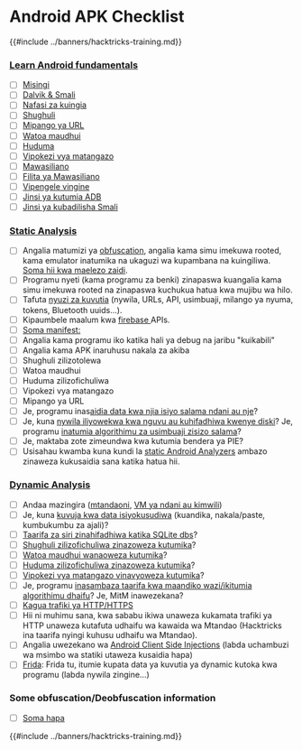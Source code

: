 # Android APK Checklist

{{#include ../banners/hacktricks-training.md}}


### [Learn Android fundamentals](android-app-pentesting/#2-android-application-fundamentals)

- [ ] [Misingi](android-app-pentesting/#fundamentals-review)
- [ ] [Dalvik & Smali](android-app-pentesting/#dalvik--smali)
- [ ] [Nafasi za kuingia](android-app-pentesting/#application-entry-points)
- [ ] [Shughuli](android-app-pentesting/#launcher-activity)
- [ ] [Mipango ya URL](android-app-pentesting/#url-schemes)
- [ ] [Watoa maudhui](android-app-pentesting/#services)
- [ ] [Huduma](android-app-pentesting/#services-1)
- [ ] [Vipokezi vya matangazo](android-app-pentesting/#broadcast-receivers)
- [ ] [Mawasiliano](android-app-pentesting/#intents)
- [ ] [Filita ya Mawasiliano](android-app-pentesting/#intent-filter)
- [ ] [Vipengele vingine](android-app-pentesting/#other-app-components)
- [ ] [Jinsi ya kutumia ADB](android-app-pentesting/#adb-android-debug-bridge)
- [ ] [Jinsi ya kubadilisha Smali](android-app-pentesting/#smali)

### [Static Analysis](android-app-pentesting/#static-analysis)

- [ ] Angalia matumizi ya [obfuscation](android-checklist.md#some-obfuscation-deobfuscation-information), angalia kama simu imekuwa rooted, kama emulator inatumika na ukaguzi wa kupambana na kuingiliwa. [Soma hii kwa maelezo zaidi](android-app-pentesting/#other-checks).
- [ ] Programu nyeti (kama programu za benki) zinapaswa kuangalia kama simu imekuwa rooted na zinapaswa kuchukua hatua kwa mujibu wa hilo.
- [ ] Tafuta [nyuzi za kuvutia](android-app-pentesting/#looking-for-interesting-info) (nywila, URLs, API, usimbuaji, milango ya nyuma, tokens, Bluetooth uuids...).
- [ ] Kipaumbele maalum kwa [firebase ](android-app-pentesting/#firebase)APIs.
- [ ] [Soma manifest:](android-app-pentesting/#basic-understanding-of-the-application-manifest-xml)
- [ ] Angalia kama programu iko katika hali ya debug na jaribu "kuikabili"
- [ ] Angalia kama APK inaruhusu nakala za akiba
- [ ] Shughuli zilizotolewa
- [ ] Watoa maudhui
- [ ] Huduma zilizofichuliwa
- [ ] Vipokezi vya matangazo
- [ ] Mipango ya URL
- [ ] Je, programu inas[aidia data kwa njia isiyo salama ndani au nje](android-app-pentesting/#insecure-data-storage)?
- [ ] Je, kuna [nywila iliyowekwa kwa nguvu au kuhifadhiwa kwenye diski](android-app-pentesting/#poorkeymanagementprocesses)? Je, programu [inatumia algorithimu za usimbuaji zisizo salama](android-app-pentesting/#useofinsecureandordeprecatedalgorithms)?
- [ ] Je, maktaba zote zimeundwa kwa kutumia bendera ya PIE?
- [ ] Usisahau kwamba kuna kundi la [static Android Analyzers](android-app-pentesting/#automatic-analysis) ambazo zinaweza kukusaidia sana katika hatua hii.

### [Dynamic Analysis](android-app-pentesting/#dynamic-analysis)

- [ ] Andaa mazingira ([mtandaoni](android-app-pentesting/#online-dynamic-analysis), [VM ya ndani au kimwili](android-app-pentesting/#local-dynamic-analysis))
- [ ] Je, kuna [kuvuja kwa data isiyokusudiwa](android-app-pentesting/#unintended-data-leakage) (kuandika, nakala/paste, kumbukumbu za ajali)?
- [ ] [Taarifa za siri zinahifadhiwa katika SQLite dbs](android-app-pentesting/#sqlite-dbs)?
- [ ] [Shughuli zilizofichuliwa zinazoweza kutumika](android-app-pentesting/#exploiting-exported-activities-authorisation-bypass)?
- [ ] [Watoa maudhui wanaoweza kutumika](android-app-pentesting/#exploiting-content-providers-accessing-and-manipulating-sensitive-information)?
- [ ] [Huduma zilizofichuliwa zinazoweza kutumika](android-app-pentesting/#exploiting-services)?
- [ ] [Vipokezi vya matangazo vinavyoweza kutumika](android-app-pentesting/#exploiting-broadcast-receivers)?
- [ ] Je, programu [inasambaza taarifa kwa maandiko wazi/ikitumia algorithimu dhaifu](android-app-pentesting/#insufficient-transport-layer-protection)? Je, MitM inawezekana?
- [ ] [Kagua trafiki ya HTTP/HTTPS](android-app-pentesting/#inspecting-http-traffic)
- [ ] Hii ni muhimu sana, kwa sababu ikiwa unaweza kukamata trafiki ya HTTP unaweza kutafuta udhaifu wa kawaida wa Mtandao (Hacktricks ina taarifa nyingi kuhusu udhaifu wa Mtandao).
- [ ] Angalia uwezekano wa [Android Client Side Injections](android-app-pentesting/#android-client-side-injections-and-others) (labda uchambuzi wa msimbo wa statiki utaweza kusaidia hapa)
- [ ] [Frida](android-app-pentesting/#frida): Frida tu, itumie kupata data ya kuvutia ya dynamic kutoka kwa programu (labda nywila zingine...)

### Some obfuscation/Deobfuscation information

- [ ] [Soma hapa](android-app-pentesting/#obfuscating-deobfuscating-code)


{{#include ../banners/hacktricks-training.md}}
